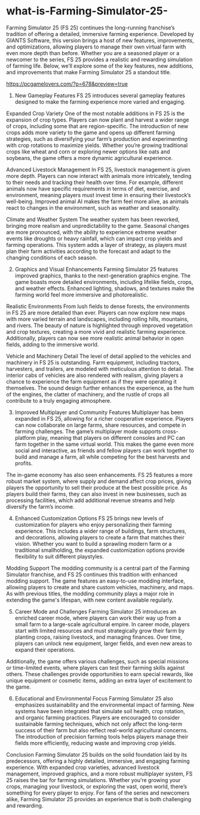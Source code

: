 # what-is-Farming-Simulator-25-

Farming Simulator 25 (FS 25) continues the long-running franchise’s tradition of offering a detailed, immersive farming experience. Developed by GIANTS Software, this version brings a host of new features, improvements, and optimizations, allowing players to manage their own virtual farm with even more depth than before. Whether you are a seasoned player or a newcomer to the series, FS 25 provides a realistic and rewarding simulation of farming life. Below, we’ll explore some of the key features, new additions, and improvements that make Farming Simulator 25 a standout title.

https://pcgamelovers.com/?p=678&preview=true

1. New Gameplay Features
FS 25 introduces several gameplay features designed to make the farming experience more varied and engaging.

Expanded Crop Variety
One of the most notable additions in FS 25 is the expansion of crop types. Players can now plant and harvest a wider range of crops, including some that are region-specific. The introduction of new crops adds more variety to the game and opens up different farming strategies, such as diversifying your farm’s production and experimenting with crop rotations to maximize yields. Whether you’re growing traditional crops like wheat and corn or exploring newer options like oats and soybeans, the game offers a more dynamic agricultural experience.

Advanced Livestock Management
In FS 25, livestock management is given more depth. Players can now interact with animals more intricately, tending to their needs and tracking their health over time. For example, different animals now have specific requirements in terms of diet, exercise, and environment, meaning players must invest time in ensuring their livestock’s well-being. Improved animal AI makes the farm feel more alive, as animals react to changes in the environment, such as weather and seasonality.

Climate and Weather System
The weather system has been reworked, bringing more realism and unpredictability to the game. Seasonal changes are more pronounced, with the ability to experience extreme weather events like droughts or heavy rainfall, which can impact crop yields and farming operations. This system adds a layer of strategy, as players must plan their farm activities according to the forecast and adapt to the changing conditions of each season.

2. Graphics and Visual Enhancements
Farming Simulator 25 features improved graphics, thanks to the next-generation graphics engine. The game boasts more detailed environments, including lifelike fields, crops, and weather effects. Enhanced lighting, shadows, and textures make the farming world feel more immersive and photorealistic.

Realistic Environments
From lush fields to dense forests, the environments in FS 25 are more detailed than ever. Players can now explore new maps with more varied terrain and landscapes, including rolling hills, mountains, and rivers. The beauty of nature is highlighted through improved vegetation and crop textures, creating a more vivid and realistic farming experience. Additionally, players can now see more realistic animal behavior in open fields, adding to the immersive world.

Vehicle and Machinery Detail
The level of detail applied to the vehicles and machinery in FS 25 is outstanding. Farm equipment, including tractors, harvesters, and trailers, are modeled with meticulous attention to detail. The interior cabs of vehicles are also rendered with realism, giving players a chance to experience the farm equipment as if they were operating it themselves. The sound design further enhances the experience, as the hum of the engines, the clatter of machinery, and the rustle of crops all contribute to a truly engaging atmosphere.

3. Improved Multiplayer and Community Features
Multiplayer has been expanded in FS 25, allowing for a richer cooperative experience. Players can now collaborate on large farms, share resources, and compete in farming challenges. The game’s multiplayer mode supports cross-platform play, meaning that players on different consoles and PC can farm together in the same virtual world. This makes the game even more social and interactive, as friends and fellow players can work together to build and manage a farm, all while competing for the best harvests and profits.

The in-game economy has also seen enhancements. FS 25 features a more robust market system, where supply and demand affect crop prices, giving players the opportunity to sell their produce at the best possible price. As players build their farms, they can also invest in new businesses, such as processing facilities, which add additional revenue streams and help diversify the farm’s income.

4. Enhanced Customization Options
FS 25 brings new levels of customization for players who enjoy personalizing their farming experience. This includes a wider range of buildings, farm structures, and decorations, allowing players to create a farm that matches their vision. Whether you want to build a sprawling modern farm or a traditional smallholding, the expanded customization options provide flexibility to suit different playstyles.

Modding Support
The modding community is a central part of the Farming Simulator franchise, and FS 25 continues this tradition with enhanced modding support. The game features an easy-to-use modding interface, allowing players to create and share custom vehicles, machinery, and maps. As with previous titles, the modding community plays a major role in extending the game's lifespan, with new content available regularly.

5. Career Mode and Challenges
Farming Simulator 25 introduces an enriched career mode, where players can work their way up from a small farm to a large-scale agricultural empire. In career mode, players start with limited resources and must strategically grow their farm by planting crops, raising livestock, and managing finances. Over time, players can unlock new equipment, larger fields, and even new areas to expand their operations.

Additionally, the game offers various challenges, such as special missions or time-limited events, where players can test their farming skills against others. These challenges provide opportunities to earn special rewards, like unique equipment or cosmetic items, adding an extra layer of excitement to the game.

6. Educational and Environmental Focus
Farming Simulator 25 also emphasizes sustainability and the environmental impact of farming. New systems have been integrated that simulate soil health, crop rotation, and organic farming practices. Players are encouraged to consider sustainable farming techniques, which not only affect the long-term success of their farm but also reflect real-world agricultural concerns. The introduction of precision farming tools helps players manage their fields more efficiently, reducing waste and improving crop yields.

Conclusion
Farming Simulator 25 builds on the solid foundation laid by its predecessors, offering a highly detailed, immersive, and engaging farming experience. With expanded crop varieties, advanced livestock management, improved graphics, and a more robust multiplayer system, FS 25 raises the bar for farming simulations. Whether you’re growing your crops, managing your livestock, or exploring the vast, open world, there’s something for every player to enjoy. For fans of the series and newcomers alike, Farming Simulator 25 provides an experience that is both challenging and rewarding.
